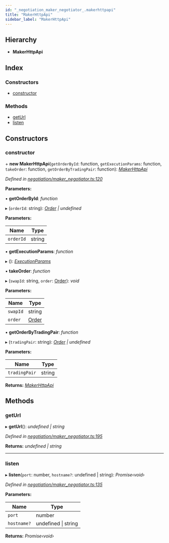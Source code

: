 ```yaml
---
id: "_negotiation_maker_negotiator_.makerhttpapi"
title: "MakerHttpApi"
sidebar_label: "MakerHttpApi"
---
```


## Hierarchy

* **MakerHttpApi**

## Index

### Constructors

* [constructor](_negotiation_maker_negotiator_.makerhttpapi.md#constructor)

### Methods

* [getUrl](_negotiation_maker_negotiator_.makerhttpapi.md#geturl)
* [listen](_negotiation_maker_negotiator_.makerhttpapi.md#listen)

## Constructors

###  constructor

\+ **new MakerHttpApi**(`getOrderById`: function, `getExecutionParams`: function, `takeOrder`: function, `getOrderByTradingPair`: function): *[MakerHttpApi](_negotiation_maker_negotiator_.makerhttpapi.md)*

*Defined in [negotiation/maker_negotiator.ts:120](https://github.com/comit-network/comit-js-sdk/blob/638de0e/src/negotiation/maker_negotiator.ts#L120)*

**Parameters:**

▪ **getOrderById**: *function*

▸ (`orderId`: string): *[Order](../interfaces/_negotiation_order_.order.md) | undefined*

**Parameters:**

Name | Type |
------ | ------ |
`orderId` | string |

▪ **getExecutionParams**: *function*

▸ (): *[ExecutionParams](../interfaces/_negotiation_execution_params_.executionparams.md)*

▪ **takeOrder**: *function*

▸ (`swapId`: string, `order`: [Order](../interfaces/_negotiation_order_.order.md)): *void*

**Parameters:**

Name | Type |
------ | ------ |
`swapId` | string |
`order` | [Order](../interfaces/_negotiation_order_.order.md) |

▪ **getOrderByTradingPair**: *function*

▸ (`tradingPair`: string): *[Order](../interfaces/_negotiation_order_.order.md) | undefined*

**Parameters:**

Name | Type |
------ | ------ |
`tradingPair` | string |

**Returns:** *[MakerHttpApi](_negotiation_maker_negotiator_.makerhttpapi.md)*

## Methods

###  getUrl

▸ **getUrl**(): *undefined | string*

*Defined in [negotiation/maker_negotiator.ts:195](https://github.com/comit-network/comit-js-sdk/blob/638de0e/src/negotiation/maker_negotiator.ts#L195)*

**Returns:** *undefined | string*

___

###  listen

▸ **listen**(`port`: number, `hostname?`: undefined | string): *Promise‹void›*

*Defined in [negotiation/maker_negotiator.ts:135](https://github.com/comit-network/comit-js-sdk/blob/638de0e/src/negotiation/maker_negotiator.ts#L135)*

**Parameters:**

Name | Type |
------ | ------ |
`port` | number |
`hostname?` | undefined &#124; string |

**Returns:** *Promise‹void›*
